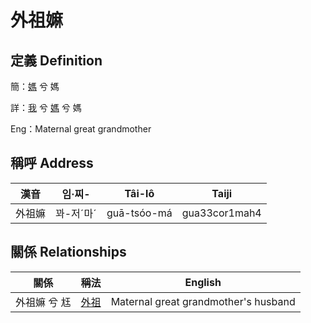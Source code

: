 # 外祖嫲
## 定義 Definition
簡：[媽](member3.md) 兮 媽

詳：[我](member1.md) 兮 [媽](member3.md) 兮 媽

Eng：Maternal great grandmother

## 稱呼 Address

漢音 | 임·찌- | Tâi-lô | Taiji
--- | --- | --- | --- 
外祖嫲 | 꽈-저ˊ마ˊ | guā-tsóo-má | gua33cor1mah4 


## 關係 Relationships

關係 | 稱法 | English
--- | --- | --- 
外祖嫲 兮 尪 | [外祖](member44.md) | Maternal great grandmother's husband
